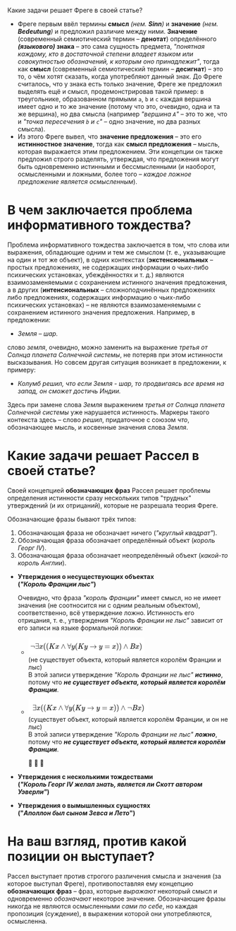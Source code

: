 Какие задачи решает Фреге в своей статье?

* Фреге первым ввёл термины **смысл** *(нем. **Sinn**)* и **значение** *(нем. **Bedeutung**)* и предложил различие между ними. **Значение** (современный семиотический термин – **денотат**) определённого ***(языкового)* знака** – это сама сущность предмета, *"понятная каждому, кто в достаточной степени владеет языком или совокупностью обозначений, к которым оно принадлежит"*, тогда как **смысл** (современный семиотический термин – **десигнат**) – это то, о чём хотят сказать, когда употребляют данный знак. До Фреге считалось, что у знака есть только значение, Фреге же предложил выделять ещё и смысл, продемонстрировав такой пример: в треугольнике, образованном прямыми `a`, `b` и `c` каждая вершина имеет одно и то же значение (потому что это, очевидно, одна и та же вершина), но два смысла (например *"вершина `A`"* – это то же, что и *"точка пересечения `b` и `c`"* – одно значение, но два разных смысла).
* Из этого Фреге вывел, что **значение предложения** – это его **истинностное значение**, тогда как **смысл предложения** – мысль, которая выражается этим предложением. Эти концепции он также предложил строго разделять, утверждая, что предложения могут быть одновременно истинными и бессмысленными (и наоборот, осмысленными и ложными, более того – *каждое ложное предложение является осмысленным*). 

# В чем заключается проблема информативного тождества? 

Проблема информативного тождества заключается в том, что слова или выражения, обладающие одним и тем же смыслом (т. е., указывающие на один и тот же объект), в одних контекстах (**экстенсиональных** – простых предложениях, не содержащих информации о чьих-либо психических установках, убеждённостях и т. д.) являются взаимозаменяемыми с сохранением истинного значения предложения, а в других (**интенсиональных** – сложноподчинённых предложениях либо предложениях, содержащих информацию о чьих-либо психических установках) – не являются взаимозаменяемыми с сохранением истинного значения предложения. Например, в предложении:

* *Земля – шар.*

слово *земля*, очевидно, можно заменить на выражение *третья от Солнца планета Солнечной системы*, не потеряв при этом истинности высказывания. Но совсем другая ситуация возникает в предложении, к примеру:

* *Колумб решил, что если Земля - шар, то продвигаясь все время на запад, он сможет достичь Индии.*

Здесь при замене слова *Земля* выражением *третья от Солнца планета Солнечной системы* уже нарушается истинность. Маркеры такого контекста здесь – слово *решил*, придаточное с союзом *что*, обозначающее мысль, и косвенные значения слова *Земля*.

# Какие задачи решает Рассел в своей статье? 

Своей концепцией **обозначающих фраз** Рассел решает проблемы определения истинности сразу нескольких типов "трудных" утверждений (и их отрицаний), которые не разрешала теория Фреге.

Обозначающие фразы бывают трёх типов:

1. Обозначающая фраза не обозначает ничего (*"круглый квадрат"*).
2. Обозначающая фраза обозначает определённый объект (*король Георг IV*).
3. Обозначающая фраза обозначает неопределённый объект (*какой-то король Англии*).

* **Утверждения о несуществующих объектах <br>(*"Король Франции лыс"*)**

  Очевидно, что фраза *"король Франции"* имеет смысл, но не имеет значения (не соотносится ни с одним реальным объектом), соответственно, всё утверждение ложно. Истинность его отрицания, т. е., утверждения *"Король Франции не лыс"* зависит от его записи на языке формальной логики:

  * ![image-20201006010132782](images/image-20201006010132782.png)<br>(не существует объекта, который является королём Франции и лыс) <br>В этой записи утверждение *"Король Франции не лыс"* ***истинно***, потому что ***не существует объекта, который является королём Франции***.

  * ![image-20201006010511382](images/image-20201006010511382.png) <br>(существует объект, который является королём Франции, и он не лыс) <br>В этой записи утверждение *"Король Франции не лыс"* ***ложно***, потому что ***не существует объекта, который является королём Франции***.

    🙂 🙂 🙂 

    

* **Утверждения с несколькими тождествами <br>(*"Король Георг IV желал знать, является ли Скотт автором Уэверли"*)**

* **Утверждения о вымышленных сущностях <br>("*Аполлон был сыном Зевса и Лето*")**

# На ваш взгляд, против какой позиции он выступает? 

Рассел выступает против строгого различения смысла и значения (за которое выступал Фреге), противопоставляя ему концепцию **обозначающих фраз** – фраз, которые *выражают* некоторый смысл и одновременно *обозначают* некоторое значение. Обозначающие фразы никогда не являются осмысленными *сами по себе*, но каждая пропозиция (суждение), в выражении которой они употребляются, осмысленна.